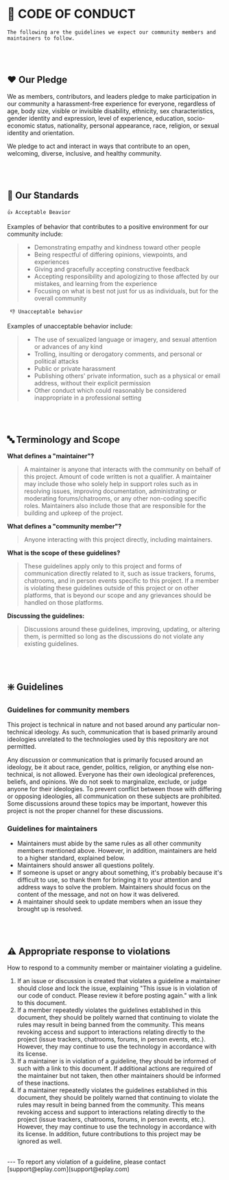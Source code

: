 # 📓 CODE OF CONDUCT
`The following are the guidelines we expect our community members and maintainers to follow.`

<br><br>
## ❤️ Our Pledge

We as members, contributors, and leaders pledge to make participation in our
community a harassment-free experience for everyone, regardless of age, body
size, visible or invisible disability, ethnicity, sex characteristics, gender
identity and expression, level of experience, education, socio-economic status,
nationality, personal appearance, race, religion, or sexual identity
and orientation.

We pledge to act and interact in ways that contribute to an open, welcoming,
diverse, inclusive, and healthy community.

<br><br>
## 💚 Our Standards

`👍 Acceptable Beavior`

Examples of behavior that contributes to a positive environment for our
community include:

> * Demonstrating empathy and kindness toward other people
> * Being respectful of differing opinions, viewpoints, and experiences
> * Giving and gracefully accepting constructive feedback
> * Accepting responsibility and apologizing to those affected by our mistakes,
  and learning from the experience
> * Focusing on what is best not just for us as individuals, but for the
  overall community

` 👎 Unacceptable behavior`

Examples of unacceptable behavior include:

> * The use of sexualized language or imagery, and sexual attention or
  advances of any kind
> * Trolling, insulting or derogatory comments, and personal or political attacks
> * Public or private harassment
> * Publishing others' private information, such as a physical or email
  address, without their explicit permission
> * Other conduct which could reasonably be considered inappropriate in a
  professional setting

<br><br>
## 🔤 Terminology and Scope

**What defines a "maintainer"?**
> A maintainer is anyone that interacts with the community on behalf of this project. Amount of code written is not a qualifier. A maintainer may include those who solely help in support roles such as in resolving issues, improving documentation, administrating or moderating forums/chatrooms, or any other non-coding specific roles. Maintainers also include those that are responsible for the building and upkeep of the project.

**What defines a "community member"?**
> Anyone interacting with this project directly, including maintainers.

**What is the scope of these guidelines?**
> These guidelines apply only to this project and forms of communication directly related to it, such as issue trackers, forums, chatrooms, and in person events specific to this project. If a member is violating these guidelines outside of this project or on other platforms, that is beyond our scope and any grievances should be handled on those platforms.

**Discussing the guidelines:**
> Discussions around these guidelines, improving, updating, or altering them, is permitted so long as the discussions do not violate any existing guidelines.

<br><br>
## ❇️ Guidelines

### Guidelines for community members

This project is technical in nature and not based around any particular non-technical ideology. As such, communication that is based primarily around ideologies unrelated to the technologies used by this repository are not permitted.

Any discussion or communication that is primarily focused around an ideology, be it about race, gender, politics, religion, or anything else non-technical, is not allowed. Everyone has their own ideological preferences, beliefs, and opinions. We do not seek to marginalize, exclude, or judge anyone for their ideologies. To prevent conflict between those with differing or opposing ideologies, all communication on these subjects are prohibited. Some discussions around these topics may be important, however this project is not the proper channel for these discussions.

### Guidelines for maintainers

* Maintainers must abide by the same rules as all other community members mentioned above. However, in addition, maintainers are held to a higher standard, explained below.
* Maintainers should answer all questions politely.
* If someone is upset or angry about something, it's probably because it's difficult to use, so thank them for bringing it to your attention and address ways to solve the problem. Maintainers should focus on the content of the message, and not on how it was delivered.
* A maintainer should seek to update members when an issue they brought up is resolved.


<br><br>
## ⚠️ Appropriate response to violations

How to respond to a community member or maintainer violating a guideline.

1. If an issue or discussion is created that violates a guideline a maintainer should close and lock the issue, explaining "This issue is in violation of our code of conduct. Please review it before posting again." with a link to this document.
1. If a member repeatedly violates the guidelines established in this document, they should be politely warned that continuing to violate the rules may result in being banned from the community. This means revoking access and support to interactions relating directly to the project (issue trackers, chatrooms, forums, in person events, etc.). However, they may continue to use the technology in accordance with its license.
1. If a maintainer is in violation of a guideline, they should be informed of such with a link to this document. If additional actions are required of the maintainer but not taken, then other maintainers should be informed of these inactions.
1. If a maintainer repeatedly violates the guidelines established in this document, they should be politely warned that continuing to violate the rules may result in being banned from the community. This means revoking access and support to interactions relating directly to the project (issue trackers, chatrooms, forums, in person events, etc.). However, they may continue to use the technology in accordance with its license. In addition, future contributions to this project may be ignored as well.

<br>
---
To report any violation of a guideline, please contact [support@eplay.com](support@eplay.com)

